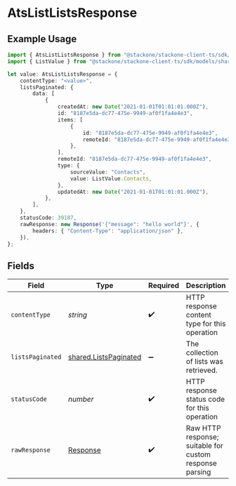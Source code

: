 # AtsListListsResponse

## Example Usage

```typescript
import { AtsListListsResponse } from "@stackone/stackone-client-ts/sdk/models/operations";
import { ListValue } from "@stackone/stackone-client-ts/sdk/models/shared";

let value: AtsListListsResponse = {
    contentType: "<value>",
    listsPaginated: {
        data: [
            {
                createdAt: new Date("2021-01-01T01:01:01.000Z"),
                id: "8187e5da-dc77-475e-9949-af0f1fa4e4e3",
                items: [
                    {
                        id: "8187e5da-dc77-475e-9949-af0f1fa4e4e3",
                        remoteId: "8187e5da-dc77-475e-9949-af0f1fa4e4e3",
                    },
                ],
                remoteId: "8187e5da-dc77-475e-9949-af0f1fa4e4e3",
                type: {
                    sourceValue: "Contacts",
                    value: ListValue.Contacts,
                },
                updatedAt: new Date("2021-01-01T01:01:01.000Z"),
            },
        ],
    },
    statusCode: 39187,
    rawResponse: new Response('{"message": "hello world"}', {
        headers: { "Content-Type": "application/json" },
    }),
};
```

## Fields

| Field                                                                 | Type                                                                  | Required                                                              | Description                                                           |
| --------------------------------------------------------------------- | --------------------------------------------------------------------- | --------------------------------------------------------------------- | --------------------------------------------------------------------- |
| `contentType`                                                         | *string*                                                              | :heavy_check_mark:                                                    | HTTP response content type for this operation                         |
| `listsPaginated`                                                      | [shared.ListsPaginated](../../../sdk/models/shared/listspaginated.md) | :heavy_minus_sign:                                                    | The collection of lists was retrieved.                                |
| `statusCode`                                                          | *number*                                                              | :heavy_check_mark:                                                    | HTTP response status code for this operation                          |
| `rawResponse`                                                         | [Response](https://developer.mozilla.org/en-US/docs/Web/API/Response) | :heavy_check_mark:                                                    | Raw HTTP response; suitable for custom response parsing               |